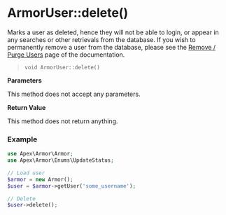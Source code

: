 
# ArmorUser::delete()

Marks a user as deleted, hence they will not be able to login, or appear in any searches or other retrievals from the database.  If you wish to permanently remove a user from the database, please see the [Remove / Purge Users](../profiles_remove.md) page of the documentation.

> `void ArmorUser::delete()`

**Parameters**

This method does not accept any parameters.


**Return Value**

This method does not return anything.


### Example

~~~php
use Apex\Armor\Armor;
use Apex\Armor\Enums\UpdateStatus;

// Load user
$armor = new Armor();
$user = $armor->getUser('some_username');

// Delete
$user->delete();
~~~


